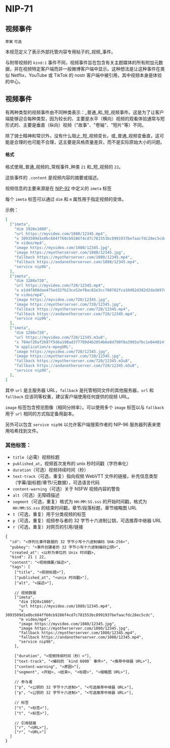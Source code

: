 NIP-71
======

视频事件
------------

`草案` `可选`

本规范定义了表示外部托管内容专用帖子的_视频_事件。

与附带视频的 `kind:1` 事件不同，视频事件旨在包含有关主题媒体的所有附加元数据，并在视频特定客户端而非一般微博客户端中显示。这种想法是让这种事件在类似 Netflix、YouTube 或 TikTok 的 nostr 客户端中被引用，其中视频本身是体验的中心。

## 视频事件

有两种类型的视频事件由不同种类表示：_普通_和_短_视频事件。这是为了让客户端能够迎合每种类型，因为较长的、主要是水平（横向）视频的观看体验通常与短形式的、主要是垂直（纵向）视频（"故事"、"卷轴"、"短片"等）不同。

除了骑士精神和常识外，没有什么阻止_短_视频变长，或_普通_视频变垂直，这可能是合理的也可能不合理，这主要是风格质量差异，而不是实际原始大小的问题。

#### 格式

格式使用_普通_视频的_常规事件_种类 `21` 和_短_视频的 `22`。

这些事件的 `.content` 是视频内容的摘要或描述。

视频信息的主要来源是在 [NIP-92](92_ZH.md) 中定义的 `imeta` 标签

每个 `imeta` 标签可以通过 `dim` 和 `m` 属性用于指定视频的变体。

示例：
```json
[
  ["imeta",
    "dim 1920x1080",
    "url https://myvideo.com/1080/12345.mp4",
    "x 3093509d1e0bc604ff60cb9286f4cd7c781553bc8991937befaacfdc28ec5cdc",
    "m video/mp4",
    "image https://myvideo.com/1080/12345.jpg",
    "image https://myotherserver.com/1080/12345.jpg",
    "fallback https://myotherserver.com/1080/12345.mp4",
    "fallback https://andanotherserver.com/1080/12345.mp4",
    "service nip96",
  ],
  ["imeta",
    "dim 1280x720",
    "url https://myvideo.com/720/12345.mp4",
    "x e1d4f808dae475ed32fb23ce52ef8ac82e3cc760702fca10d62d382d2da3697d",
    "m video/mp4",
    "image https://myvideo.com/720/12345.jpg",
    "image https://myotherserver.com/720/12345.jpg",
    "fallback https://myotherserver.com/720/12345.mp4",
    "fallback https://andanotherserver.com/720/12345.mp4",
    "service nip96",
  ],
  ["imeta",
    "dim 1280x720",
    "url https://myvideo.com/720/12345.m3u8",
    "x 704e720af2697f5d6a198ad377789d462054b6e8d790f8a3903afbc1e044014f",
    "m application/x-mpegURL",
    "image https://myvideo.com/720/12345.jpg",
    "image https://myotherserver.com/720/12345.jpg",
    "fallback https://myotherserver.com/720/12345.m3u8",
    "fallback https://andanotherserver.com/720/12345.m3u8",
    "service nip96",
  ],
]
```

其中 `url` 是主服务器 URL，`fallback` 是托管相同文件的其他服务器，`url` 和 `fallback` 应该同等权重，建议客户端使用任何提供的视频 URL。

`image` 标签包含预览图像（相同分辨率）。可以使用多个 `image` 标签以与 `fallback` 用于 `url` 相同的方式指定备用副本。

另外可以包含 `service nip96` 以允许客户端搜索作者的 NIP-96 服务器列表来使用哈希找到文件。

### 其他标签：
* `title`（必需）视频标题
* `published_at`，视频首次发布的 unix 秒时间戳（字符串化）
* `duration`（可选）视频持续时间（秒）
* `text-track`（可选，重复）指向视频 WebVTT 文件的链接，补充信息类型（字幕/副标题/章节/元数据），可选语言代码
* `content-warning`（可选）关于 NSFW 视频内容的警告
* `alt`（可选）无障碍描述
* `segment`（可选，重复）格式为 `HH:MM:SS.sss` 的开始时间戳，格式为 `HH:MM:SS.sss` 的结束时间戳，章节/段落标题，章节缩略图 URL
* `t`（可选，重复）用于分类视频的标签
* `p`（可选，重复）视频参与者的 32 字节十六进制公钥，可选推荐中继器 URL
* `r`（可选，重复）对网页的引用/链接

```jsonc
{
  "id": "<序列化事件数据的 32 字节小写十六进制编码 SHA-256>",
  "pubkey": "<事件创建者的 32 字节小写十六进制编码公钥>",
  "created_at": <以秒为单位的 Unix 时间戳>,
  "kind": 21 | 22,
  "content": "<视频摘要/描述>",
  "tags": [
    ["title", "<视频标题>"],
    ["published_at", "<unix 时间戳>"],
    ["alt", "<描述>"],

    // 视频数据
    ["imeta",
      "dim 1920x1080",
      "url https://myvideo.com/1080/12345.mp4",
      "x 3093509d1e0bc604ff60cb9286f4cd7c781553bc8991937befaacfdc28ec5cdc",
      "m video/mp4",
      "image https://myvideo.com/1080/12345.jpg",
      "image https://myotherserver.com/1080/12345.jpg",
      "fallback https://myotherserver.com/1080/12345.mp4",
      "fallback https://andanotherserver.com/1080/12345.mp4",
      "service nip96",
    ],

    ["duration", "<视频持续时间（秒）>"],
    ["text-track", "<编码的 `kind 6000` 事件>", "<推荐中继器 URL>"],
    ["content-warning", "<原因>"],
    ["segment", <开始>, <结束>, "<标题>", "<缩略图 URL>"],

    // 参与者
    ["p", "<公钥的 32 字节十六进制>", "<可选推荐中继器 URL>"],
    ["p", "<公钥的 32 字节十六进制>", "<可选推荐中继器 URL>"],

    // 标签
    ["t", "<标签>"],
    ["t", "<标签>"],

    // 引用链接
    ["r", "<URL>"],
    ["r", "<URL>"]
  ]
}
```
